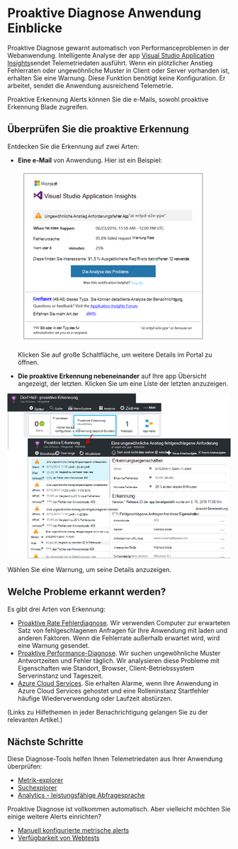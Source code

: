 <properties 
    pageTitle="Proaktive Diagnose Anwendung Erkenntnisse | Microsoft Azure" 
    description="Application Insights führt automatische Tiefenanalyse des app-Telemetrie und potenziellen Problemen warnt." 
    services="application-insights" 
    documentationCenter="windows"
    authors="rakefetj" 
    manager="douge"/>

<tags 
    ms.service="application-insights" 
    ms.workload="tbd" 
    ms.tgt_pltfrm="ibiza" 
    ms.devlang="na" 
    ms.topic="article" 
    ms.date="08/15/2016" 
    ms.author="awills"/>

#  <a name="proactive-diagnostics-in-application-insights"></a>Proaktive Diagnose Anwendung Einblicke

 Proaktive Diagnose gewarnt automatisch von Performanceproblemen in der Webanwendung. Intelligente Analyse der app [Visual Studio Application Insights](app-insights-overview.md)sendet Telemetriedaten ausführt. Wenn ein plötzlicher Anstieg Fehlerraten oder ungewöhnliche Muster in Client oder Server vorhanden ist, erhalten Sie eine Warnung. Diese Funktion benötigt keine Konfiguration. Er arbeitet, sendet die Anwendung ausreichend Telemetrie.

Proaktive Erkennung Alerts können Sie die e-Mails, sowohl proaktive Erkennung Blade zugreifen.



## <a name="review-your-proactive-detections"></a>Überprüfen Sie die proaktive Erkennung

Entdecken Sie die Erkennung auf zwei Arten:

* **Eine e-Mail** von Anwendung. Hier ist ein Beispiel:

    ![E-Mail-Warnung](./media/app-insights-proactive-diagnostics/03.png)

    Klicken Sie auf große Schaltfläche, um weitere Details im Portal zu öffnen.

* **Die proaktive Erkennung nebeneinander** auf Ihre app Übersicht angezeigt, der letzten. Klicken Sie um eine Liste der letzten anzuzeigen.

![Letzte Erkennung anzeigen](./media/app-insights-proactive-diagnostics/04.png)

Wählen Sie eine Warnung, um seine Details anzuzeigen.


## <a name="what-problems-are-detected"></a>Welche Probleme erkannt werden?

Es gibt drei Arten von Erkennung:

* [Proaktive Rate Fehlerdiagnose](app-insights-proactive-failure-diagnostics.md). Wir verwenden Computer zur erwarteten Satz von fehlgeschlagenen Anfragen für Ihre Anwendung mit laden und anderen Faktoren. Wenn die Fehlerrate außerhalb erwartet wird, wird eine Warnung gesendet.
* [Proaktive Performance-Diagnose](app-insights-proactive-performance-diagnostics.md). Wir suchen ungewöhnliche Muster Antwortzeiten und Fehler täglich. Wir analysieren diese Probleme mit Eigenschaften wie Standort, Browser, Client-Betriebssystem Serverinstanz und Tageszeit.
* [Azure Cloud Services](https://azure.microsoft.com/blog/proactive-notifications-on-cloud-service-issues-with-azure-diagnostics-and-application-insights/). Sie erhalten Alarme, wenn Ihre Anwendung in Azure Cloud Services gehostet und eine Rolleninstanz Startfehler häufige Wiederverwendung oder Laufzeit abstürzen.

(Links zu Hilfethemen in jeder Benachrichtigung gelangen Sie zu der relevanten Artikel.)


## <a name="next-steps"></a>Nächste Schritte

Diese Diagnose-Tools helfen Ihnen Telemetriedaten aus Ihrer Anwendung überprüfen:

* [Metrik-explorer](app-insights-metrics-explorer.md)
* [Suchexplorer](app-insights-diagnostic-search.md)
* [Analytics - leistungsfähige Abfragesprache](app-insights-analytics-tour.md)

Proaktive Diagnose ist vollkommen automatisch. Aber vielleicht möchten Sie einige weitere Alerts einrichten?

* [Manuell konfigurierte metrische alerts](app-insights-alerts.md)
* [Verfügbarkeit von Webtests](app-insights-monitor-web-app-availability.md) 


